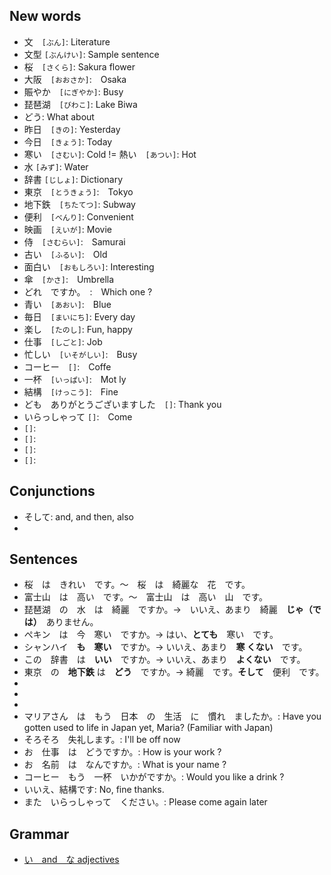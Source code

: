 ## New words
* 文　`[ぶん]`: Literature
* 文型 `[ぶんけい]`: Sample sentence
* 桜　`[さくら]`: Sakura flower
* 大阪　`[おおさか]`:　Osaka
* 賑やか　`[にぎやか]`: Busy
* 琵琶湖　`[びわこ]`: Lake Biwa
* どう: What about
* 昨日　`[きの]`: Yesterday
* 今日　`[きょう]`: Today
* 寒い　`[さむい]`: Cold != 熱い　`[あつい]`: Hot
* 水 `[みず]`: Water
* 辞書 `[じしょ]`: Dictionary
* 東京　`[とうきょう]`:　Tokyo
* 地下鉄　`[ちたてつ]`: Subway
* 便利　`[べんり]`: Convenient
* 映画　`[えいが]`: Movie
* 侍　`[さむらい]`:　Samurai 
* 古い　`[ふるい]`:　Old 
* 面白い　`[おもしろい]`: Interesting
* 傘　`[かさ]`:　Umbrella
* どれ　ですか。　:　Which one ?
* 青い　`[あおい]`:　Blue
* 毎日　`[まいにち]`: Every day
* 楽し　`[たのし]`: Fun, happy
* 仕事　`[しごと]`: Job
* 忙しい　`[いそがしい]`:　Busy
* コーヒー　`[]`:　Coffe
* 一杯　`[いっぱい]`:　Mot ly
* 結構　`[けっこう]`:　Fine
* ども　ありがとうございますした　`[]`: Thank you
* いらっしゃって `[]`:　Come
* `[]`:
* `[]`:
* `[]`:
* `[]`:


## Conjunctions
* そして: and, and then, also
* 

## Sentences
* 桜　は　きれい　です。〜　桜　は　綺麗な　花　です。
* 富士山　は　高い　です。〜　富士山　は　高い　山　です。
* 琵琶湖　の　水　は　綺麗　ですか。→　いいえ、あまり　綺麗　**じゃ（では）**　ありません。
* ぺキン　は　今　寒い　ですか。→ はい、**とても**　寒い　です。
* シャンハイ　**も**　**寒い**　ですか。→ いいえ、あまり　**寒 くない**　です。
* この　辞書　は　**いい**　ですか。→ いいえ、あまり　**よくない**　です。
* 東京　の　**地下鉄** は　**どう**　ですか。→ 綺麗　です。**そして**　便利　です。
* 
*
*
* マリアさん　は　もう　日本　の　生活　に　慣れ　ましたか。: Have you gotten used to life in Japan yet, Maria? (Familiar with Japan)
* そろそろ　失礼します。: I'll be off now
* お　仕事　は　どうですか。: How is your work ?
* お　名前　は　なんですか。: What is your name ?
* コーヒー　もう　一杯　いかがですか。: Would you like a drink ?
* いいえ、結構です: No, fine thanks.
* また　いらっしゃって　ください。: Please come again later

## Grammar
* [い　and　な adjectives](https://www.japanistry.com/adjectives/)
